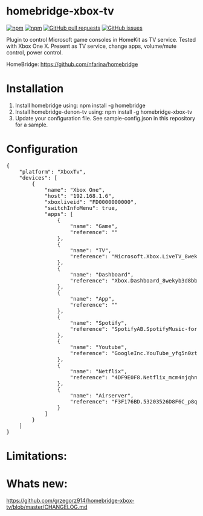 # homebridge-xbox-tv
[![npm](https://img.shields.io/npm/dt/homebridge-xbox-tv.svg)](https://www.npmjs.com/package/homebridge-xbox-tv) [![npm](https://img.shields.io/npm/v/homebridge-xbox-tv.svg)](https://www.npmjs.com/package/homebridge-xbox-tv) [![GitHub pull requests](https://img.shields.io/github/issues-pr/grzegorz914/homebridge-xbox-tv.svg)](https://github.com/grzegorz914/homebridge-xbox-tv/pulls)
[![GitHub issues](https://img.shields.io/github/issues/grzegorz914/homebridge-xbox-tv.svg)](https://github.com/grzegorz914/homebridge-xbox-tv/issues)

Plugin to control Microsoft game consoles in HomeKit as TV service.
Tested with Xbox One X.
Present as TV service, change apps, volume/mute control, power control.

HomeBridge: https://github.com/nfarina/homebridge

# Installation

1. Install homebridge using: npm install -g homebridge
2. Install homebridge-denon-tv using: npm install -g homebridge-xbox-tv
3. Update your configuration file. See sample-config.json in this repository for a sample. 

# Configuration

 <pre>
{
    "platform": "XboxTv",
    "devices": [
        {
            "name": "Xbox One",
            "host": "192.168.1.6",
            "xboxliveid": "FD0000000000",
            "switchInfoMenu": true,
            "apps": [
                {
                    "name": "Game",
                    "reference": ""
                },
                {
                    "name": "TV",
                    "reference": "Microsoft.Xbox.LiveTV_8wekyb3d8bbwe!Microsoft.Xbox.LiveTV.Application"
                },
                {
                    "name": "Dashboard",
                    "reference": "Xbox.Dashboard_8wekyb3d8bbwe!Xbox.Dashboard.Application"
                },
                {
                    "name": "App",
                    "reference": ""
                },
                {
                    "name": "Spotify",
                    "reference": "SpotifyAB.SpotifyMusic-forXbox_zpdnekdrzrea0!App"
                },
                {
                    "name": "Youtube",
                    "reference": "GoogleInc.YouTube_yfg5n0ztvskxp!App"
                },
                {
                    "name": "Netflix",
                    "reference": "4DF9E0F8.Netflix_mcm4njqhnhss8!App"
                },
                {
                    "name": "Airserver",
                    "reference": "F3F176BD.53203526D8F6C_p8qzvses5c8me!AirServer"
                }
            ]
        }
    ]
}
</pre>

# Limitations:

# Whats new:
https://github.com/grzegorz914/homebridge-xbox-tv/blob/master/CHANGELOG.md
